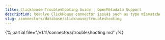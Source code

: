 ```yaml
---
title: Clickhouse Troubleshooting Guide | OpenMetadata Support
description: Resolve ClickHouse connector issues such as type mismatches, invalid credentials, or ingestion slowdowns.
slug: /connectors/database/clickhouse/troubleshooting
---
```


{% partial file="/v1.11/connectors/troubleshooting.md" /%}
